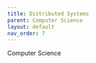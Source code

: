 ```yaml
---
title: Distributed Systems
parent: Computer Science
layout: default
nav_order: 7
---
```


Computer Science